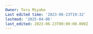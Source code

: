 ```yaml
---
Owner: Toru Miyake
Last edited time: '2023-06-23T19:32'
lastmod: '2025-04-06'
last_edited: 2023-06-23T00:00:00.000Z
---
```



